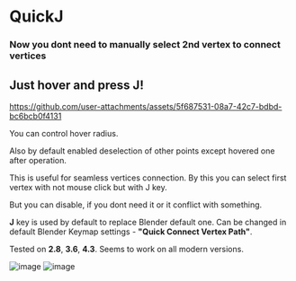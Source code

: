 # QuickJ
### Now you dont need to manually select 2nd vertex to connect vertices
## **Just hover and press J!**

https://github.com/user-attachments/assets/5f687531-08a7-42c7-bdbd-bc6bcb0f4131

You can control hover radius.

Also by default enabled deselection of other points except hovered one after operation.

This is useful for seamless vertices connection. By this you can select first vertex with not mouse click but with J key.  

But you can disable, if you dont need it or it conflict with something.

**J** key is used by default to replace Blender default one. Can be changed in default Blender Keymap settings - **"Quick Connect Vertex Path"**.

Tested on **2.8**, **3.6**, **4.3**. Seems to work on all modern versions.

![image](https://github.com/user-attachments/assets/749bd11f-f249-485c-ab10-c1d7ace7b706)
![image](https://github.com/user-attachments/assets/4e049da5-3cfc-4ae6-9eab-c01badc1aa46)
